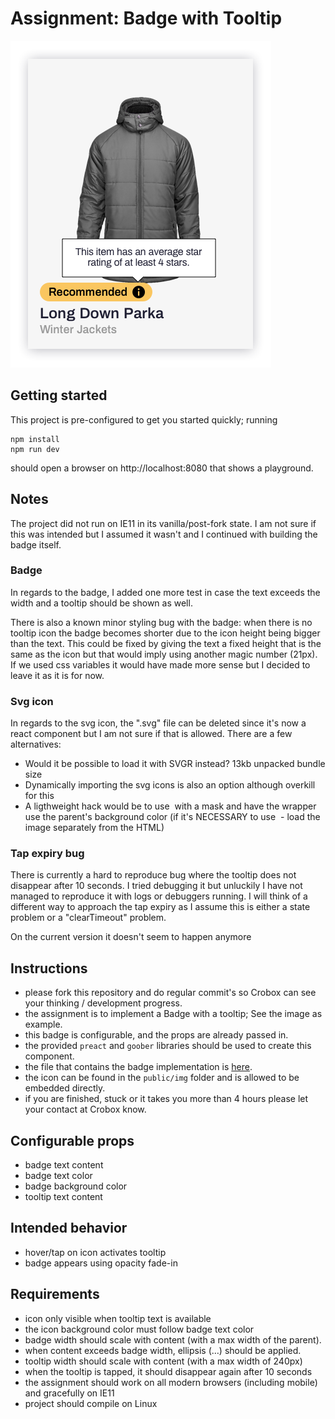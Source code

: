 # Assignment: Badge with Tooltip

![Assignment](assignment.png)

## Getting started
This project is pre-configured to get you started quickly; running
```
npm install
npm run dev
```
should open a browser on http://localhost:8080 that shows a playground.

## Notes
The project did not run on IE11 in its vanilla/post-fork state. I am not sure if this was intended but I assumed it wasn't and I continued with building the badge itself.

### Badge
In regards to the badge, I added one more test in case the text exceeds the width and a tooltip should be shown as well.

There is also a known minor styling bug with the badge: when there is no tooltip icon the badge becomes shorter due to the icon height being bigger than the text. This could be fixed by giving the text a fixed height that is the same as the icon but that would imply using another magic number (21px). If we used css variables it would have made more sense but I decided to leave it as it is for now.

### Svg icon
In regards to the svg icon, the ".svg" file can be deleted since it's now a react component but I am not sure if that is allowed.
There are a few alternatives:
- Would it be possible to load it with SVGR instead? 13kb unpacked bundle size
- Dynamically importing the svg icons is also an option although overkill for this
- A ligthweight hack would be to use <img> with a mask and have the wrapper use the parent's background color (if it's NECESSARY to use <img> - load the image separately from the HTML)

### Tap expiry bug
There is currently a hard to reproduce bug where the tooltip does not disappear after 10 seconds. I tried debugging it but unluckily I have not managed to reproduce it with logs or debuggers running. I will think of a different way to approach the tap expiry as I assume this is either a state problem or a "clearTimeout" problem.

On the current version it doesn't seem to happen anymore

## Instructions
- please fork this repository and do regular commit's so Crobox can see your thinking / development progress.
- the assignment is to implement a Badge with a tooltip; See the image as example.
- this badge is configurable, and the props are already passed in.
- the provided `preact` and `goober` libraries should be used to create this component.
- the file that contains the badge implementation is [here](src/badge/index.js).
- the icon can be found in the `public/img` folder and is allowed to be embedded directly.
- if you are finished, stuck or it takes you more than 4 hours please let your contact at Crobox know.

## Configurable props
- badge text content
- badge text color
- badge background color
- tooltip text content

## Intended behavior
- hover/tap on icon activates tooltip
- badge appears using opacity fade-in

## Requirements
- icon only visible when tooltip text is available
- the icon background color must follow badge text color
- badge width should scale with content (with a max width of the parent).
- when content exceeds badge width, ellipsis (…) should be applied.
- tooltip width should scale with content (with a max width of 240px)
- when the tooltip is tapped, it should disappear again after 10 seconds
- the assignment should work on all modern browsers (including mobile) and gracefully on IE11
- project should compile on Linux

